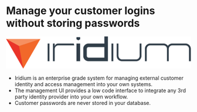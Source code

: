 # Manage your customer logins without storing passwords


![iridium](images/iridiumxl.png "Iridium")

* Iridium is an enterprise grade system for managing external customer identity and access management into your own systems.
* The management UI provides a low code interface to integrate any 3rd party identity provider into your own workflow.  
* Customer passwords are never stored in your database.

